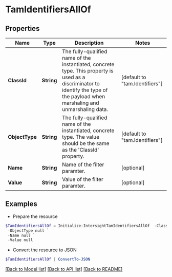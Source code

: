 # TamIdentifiersAllOf
## Properties

Name | Type | Description | Notes
------------ | ------------- | ------------- | -------------
**ClassId** | **String** | The fully-qualified name of the instantiated, concrete type. This property is used as a discriminator to identify the type of the payload when marshaling and unmarshaling data. | [default to "tam.Identifiers"]
**ObjectType** | **String** | The fully-qualified name of the instantiated, concrete type. The value should be the same as the &#39;ClassId&#39; property. | [default to "tam.Identifiers"]
**Name** | **String** | Name of the filter paramter. | [optional] 
**Value** | **String** | Value of the filter paramter. | [optional] 

## Examples

- Prepare the resource
```powershell
$TamIdentifiersAllOf = Initialize-IntersightTamIdentifiersAllOf  -ClassId null `
 -ObjectType null `
 -Name null `
 -Value null
```

- Convert the resource to JSON
```powershell
$TamIdentifiersAllOf | ConvertTo-JSON
```

[[Back to Model list]](../README.md#documentation-for-models) [[Back to API list]](../README.md#documentation-for-api-endpoints) [[Back to README]](../README.md)

